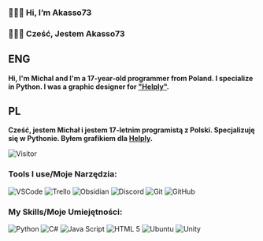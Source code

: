 ### 👋🇬🇧 Hi, I’m Akasso73
### 👋🇵🇱 Cześć, Jestem Akasso73

## ENG
**Hi, I'm Michal and I'm a 17-year-old programmer from Poland. I specialize in Python. I was a graphic designer for ["Helply"](https://www.helplyapp.pl/).**
## PL
**Cześć, jestem Michał i jestem 17-letnim programistą z Polski. Specjalizuję się w Pythonie. Byłem grafikiem dla [Helply](https://www.helplyapp.pl/).**

![Visitor](https://komarev.com/ghpvc/?username=Akasso73)
### Tools I use/Moje Narzędzia:
![VSCode](https://img.shields.io/badge/-VSCode-22AFF5?style=flat-square&logo=visual-studio-code&logoColor=white)
![Trello](https://img.shields.io/badge/-Trello-0079C1?style=flat-square&logo=trello&logoColor=white)
![Obsidian](https://img.shields.io/badge/-Obsidian-795de1?style=flat-square&logo=obsidian&logoColor=white)
![Discord](https://img.shields.io/badge/-Discord-5764F4?style=flat-square&logo=Discord&logoColor=white)
![Git](https://img.shields.io/badge/-Git-F05032?style=flat-square&logo=git&logoColor=white)
![GitHub](https://img.shields.io/badge/-GitHub-181717?style=flat-square&logo=github&logoColor=white)

### My Skills/Moje Umiejętności:
![Python](https://img.shields.io/badge/-Python-3f7ca5?style=flat-square&logo=python&logoColor=white)
![C#](https://img.shields.io/badge/-C%23-795de1?style=flat-square&logo=csharp&logoColor=white)
![Java Script](https://img.shields.io/badge/-Java_Script-f4e061?style=flat-square&logo=javascript&logoColor=white)
![HTML 5](https://img.shields.io/badge/-HTML_5-ec6431?style=flat-square&logo=html5&logoColor=white)
![Ubuntu](https://img.shields.io/badge/-Ubuntu-f9892b?style=flat-square&logo=ubuntu&logoColor=white)
![Unity](https://img.shields.io/badge/-Unity-181717?style=flat-square&logo=unity&logoColor=white)

